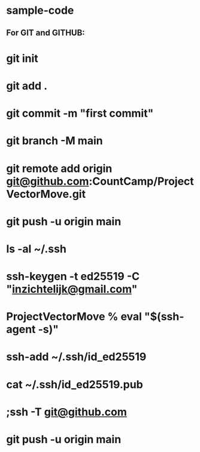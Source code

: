 # sample-code
## For GIT and GITHUB:
# git init 
# git add .
# git commit -m "first commit"
# git branch -M main
# git remote add origin git@github.com:CountCamp/ProjectVectorMove.git 
# git push -u origin main
# ls -al ~/.ssh
# ssh-keygen -t ed25519 -C "inzichtelijk@gmail.com"
# ProjectVectorMove % eval "$(ssh-agent -s)"                          
# ssh-add ~/.ssh/id_ed25519
# cat ~/.ssh/id_ed25519.pub 
# ;ssh -T git@github.com  
# git push -u origin main                         
